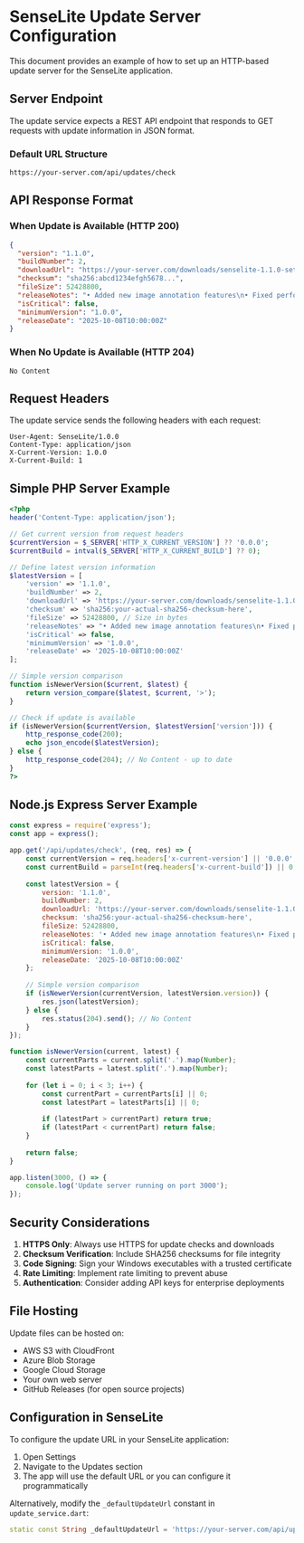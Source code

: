 # SenseLite Update Server Configuration

This document provides an example of how to set up an HTTP-based update server for the SenseLite application.

## Server Endpoint

The update service expects a REST API endpoint that responds to GET requests with update information in JSON format.

### Default URL Structure
```
https://your-server.com/api/updates/check
```

## API Response Format

### When Update is Available (HTTP 200)
```json
{
  "version": "1.1.0",
  "buildNumber": 2,
  "downloadUrl": "https://your-server.com/downloads/senselite-1.1.0-setup.exe",
  "checksum": "sha256:abcd1234efgh5678...",
  "fileSize": 52428800,
  "releaseNotes": "• Added new image annotation features\n• Fixed performance issues\n• Updated UI theme\n• Bug fixes and improvements",
  "isCritical": false,
  "minimumVersion": "1.0.0",
  "releaseDate": "2025-10-08T10:00:00Z"
}
```

### When No Update is Available (HTTP 204)
```
No Content
```

## Request Headers

The update service sends the following headers with each request:

```
User-Agent: SenseLite/1.0.0
Content-Type: application/json
X-Current-Version: 1.0.0
X-Current-Build: 1
```

## Simple PHP Server Example

```php
<?php
header('Content-Type: application/json');

// Get current version from request headers
$currentVersion = $_SERVER['HTTP_X_CURRENT_VERSION'] ?? '0.0.0';
$currentBuild = intval($_SERVER['HTTP_X_CURRENT_BUILD'] ?? 0);

// Define latest version information
$latestVersion = [
    'version' => '1.1.0',
    'buildNumber' => 2,
    'downloadUrl' => 'https://your-server.com/downloads/senselite-1.1.0-setup.exe',
    'checksum' => 'sha256:your-actual-sha256-checksum-here',
    'fileSize' => 52428800, // Size in bytes
    'releaseNotes' => "• Added new image annotation features\n• Fixed performance issues\n• Updated UI theme\n• Bug fixes and improvements",
    'isCritical' => false,
    'minimumVersion' => '1.0.0',
    'releaseDate' => '2025-10-08T10:00:00Z'
];

// Simple version comparison
function isNewerVersion($current, $latest) {
    return version_compare($latest, $current, '>');
}

// Check if update is available
if (isNewerVersion($currentVersion, $latestVersion['version'])) {
    http_response_code(200);
    echo json_encode($latestVersion);
} else {
    http_response_code(204); // No Content - up to date
}
?>
```

## Node.js Express Server Example

```javascript
const express = require('express');
const app = express();

app.get('/api/updates/check', (req, res) => {
    const currentVersion = req.headers['x-current-version'] || '0.0.0';
    const currentBuild = parseInt(req.headers['x-current-build']) || 0;
    
    const latestVersion = {
        version: '1.1.0',
        buildNumber: 2,
        downloadUrl: 'https://your-server.com/downloads/senselite-1.1.0-setup.exe',
        checksum: 'sha256:your-actual-sha256-checksum-here',
        fileSize: 52428800,
        releaseNotes: '• Added new image annotation features\n• Fixed performance issues\n• Updated UI theme\n• Bug fixes and improvements',
        isCritical: false,
        minimumVersion: '1.0.0',
        releaseDate: '2025-10-08T10:00:00Z'
    };
    
    // Simple version comparison
    if (isNewerVersion(currentVersion, latestVersion.version)) {
        res.json(latestVersion);
    } else {
        res.status(204).send(); // No Content
    }
});

function isNewerVersion(current, latest) {
    const currentParts = current.split('.').map(Number);
    const latestParts = latest.split('.').map(Number);
    
    for (let i = 0; i < 3; i++) {
        const currentPart = currentParts[i] || 0;
        const latestPart = latestParts[i] || 0;
        
        if (latestPart > currentPart) return true;
        if (latestPart < currentPart) return false;
    }
    
    return false;
}

app.listen(3000, () => {
    console.log('Update server running on port 3000');
});
```

## Security Considerations

1. **HTTPS Only**: Always use HTTPS for update checks and downloads
2. **Checksum Verification**: Include SHA256 checksums for file integrity
3. **Code Signing**: Sign your Windows executables with a trusted certificate
4. **Rate Limiting**: Implement rate limiting to prevent abuse
5. **Authentication**: Consider adding API keys for enterprise deployments

## File Hosting

Update files can be hosted on:
- AWS S3 with CloudFront
- Azure Blob Storage
- Google Cloud Storage
- Your own web server
- GitHub Releases (for open source projects)

## Configuration in SenseLite

To configure the update URL in your SenseLite application:

1. Open Settings
2. Navigate to the Updates section
3. The app will use the default URL or you can configure it programmatically

Alternatively, modify the `_defaultUpdateUrl` constant in `update_service.dart`:

```dart
static const String _defaultUpdateUrl = 'https://your-server.com/api/updates/check';
```